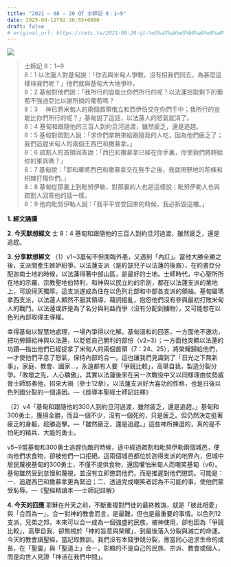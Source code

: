 ```yaml
---
title: "2021 – 08 – 20 QT 士師記 8：1~9"
date: 2025-04-12T02:36:55+0800
draft: false
# original_url: https://cmtc.tw/2021-08-20-qt-%e5%a3%ab%e5%b8%ab%e8%a8%98-8%ef%bc%9a19
---
```


![](/images/qt.jpg)
> 士師記 8：1\~9  
> 8：1 以法蓮人對基甸說：「你去與米甸人爭戰，沒有招我們同去，為甚麼這樣待我們呢？」他們就與基甸大大地爭吵。  
> 8：2 基甸對他們說：「我所行的豈能比你們所行的呢？以法蓮拾取剩下的葡萄不強過亞比以謝所摘的葡萄嗎？  
> 8：3 　神已將米甸人的兩個首領俄立和西伊伯交在你們手中；我所行的豈能比你們所行的呢？」基甸說了這話，以法蓮人的怒氣就消了。  
> 8：4 基甸和跟隨他的三百人到約旦河過渡，雖然疲乏，還是追趕。  
> 8：5 基甸對疏割人說：「求你們拿餅來給跟隨我的人吃，因為他們疲乏了；我們追趕米甸人的兩個王西巴和撒慕拿。」  
> 8：6 疏割人的首領回答說：「西巴和撒慕拿已經在你手裏，你使我們將餅給你的軍兵嗎？」  
> 8：7 基甸說：「耶和華將西巴和撒慕拿交在我手之後，我就用野地的荊條和枳棘打傷你們。」  
> 8：8 基甸從那裏上到毗努伊勒，對那裏的人也是這樣說；毗努伊勒人也與疏割人回答他的話一樣。  
> 8：9 他向毗努伊勒人說：「我平平安安回來的時候，我必拆毀這樓。」

**1. 經文誦讀**

**2.  今天默想經文**
士 8：4 基甸和跟隨他的三百人到約旦河過渡，雖然疲乏，還是追趕。

**3. 分享默想經文**
（1）v1\~3基甸不但面臨外患，又遇到「內訌」。當他大勝全勝之後，支派間產生嫉妒紛爭。以法蓮支派（是約瑟兒子以法蓮的後裔），在約書亞分配迦南士地的時候，以法蓮得著中部山區，是最好的士地。士師時代，中心聖所所在地的示羅、宗教聖地伯特利，和神與以民立約的示劍，都在以法蓮支派的業地上，可說得天獨厚。這支派遂成為住在以色列北部和中部各支派的領袖。基甸屬瑪拿西支派，以法蓮人顯然不服其領導，藉詞搗亂，抱怨他們沒有參與最初打敗米甸人的戰鬥。以法蓮或許是為了名分與利益而爭（沒有分配到擄物），又可能想在以色列內部取得主導權。

幸得基甸以智慧地處理，一場內爭得以化解。基甸溫和的回答，一方面他不邀功，把功勞歸給神與以法蓮，以貶低自己勝利的部份（v2\~3）；一方面他突顯以法蓮的功蹟—指出他們已經捉拿了米甸人的兩個首領（7：24、25），將榮耀歸給他們，—才使他們平息了怒氣，保持內部的合一。這也讓我們見識到了「日光之下無新事」，家庭、教會、國家…，永遠都有人要「爭競比較」，高舉自我，製造分裂分爭。「敗壞之先，人心驕傲」，其實以法蓮後來在另一次戰役中又以同樣理由仗勢威脅士師耶弗他，招來大禍（參士12章）。以法蓮支派好大喜功的性格，也是日後以色列國分裂的一個遠因。—《啟導本聖經士師記註釋》

（2）v4「基甸和跟隨他的300人到約旦河過渡，雖然疲乏，還是追趕。」基甸和300勇士，獲得全勝，而且一個不少，沒有一個死的，只是疲乏。但仍然決定挺著疲乏的身軀，趁勝追擊。—「雖然疲乏，還是追趕。」這些神所揀選的，真的是不怕死的精兵、大能的勇士。

v5\~9當基甸和300勇士追趕仇敵的時候，途中經過疏割和毗努伊勒兩個城邑，便向他們求食物，卻被他們一口拒絕。這兩個城邑都位於迦得支派的地界內，但城中居民蔑視基甸的300勇士，不僅不提供食物，還因懼怕米甸人而嘲笑基甸（v6）。基甸雖然受到怠慢和蔑視，並沒有立即懲罰他們，而是推遲對他們懲罰。可能是：一、追趕西巴和撒慕拿更為緊迫；二、透過完成嘲笑者認為不可能的事，使他們蒙受恥辱。—《聖經精讀本──士師記註解》

**4. 今天的回應**
耶穌在升天之前，不斷重複對門徒的最終教誨，就是「彼此相愛」與「合而為一」。合一對神的教會而言，是最難，但也是最重要的事情。以色列12支派，兄弟之邦，本來可以合一成為一個強盛的民族，被神使用，卻也因為「爭競比較」，高舉自我，卻無視於「神的旨意與榮耀」，到最後落入分裂與滅亡的命運。今天的教會讀聖經，當記取教訓，我們沒有本錢爭競分裂，應當同心追求生命的成長，在「聖靈」與「聖道上」合一，彰顯的不是自己的民族、宗派、教會或個人，而是向世人見證「神活在我們中間」。
